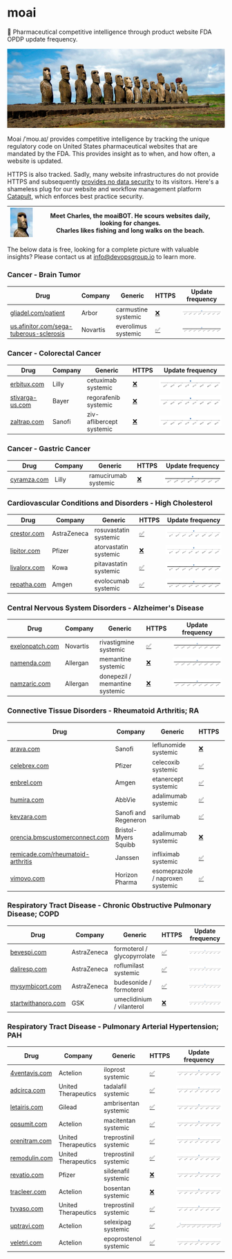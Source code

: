 
# moai
:moyai: Pharmaceutical competitive intelligence through product website FDA OPDP update frequency.

![Moai](moai.jpg)

Moai /ˈmoʊ.aɪ/ provides competitive intelligence by tracking the unique regulatory code on United States pharmaceutical websites that are mandated by the FDA. This provides insight as to when, and how often, a website is updated.

HTTPS is also tracked. Sadly, many website infrastructures do not provide HTTPS and subsequently [provides no data security](https://www.chromium.org/Home/chromium-security/marking-http-as-non-secure) to its visitors. Here's a shameless plug for our website and workflow management platform [Catapult](https://github.com/devopsgroup-io/catapult), which enforces best practice security.

| ![Charles](moai-charles.jpg) | Meet Charles, the moaiBOT. He scours websites daily, looking for changes.<br>Charles likes fishing and long walks on the beach. |
| -- | -- |

The below data is free, looking for a complete picture with valuable insights? Please contact us at info@devopsgroup.io to learn more.


### Cancer - Brain Tumor
| Drug | Company | Generic | HTTPS | Update frequency |
| ---- | ------- | ------- | ----- | ---------------- |
| [gliadel.com/patient](http://gliadel.com/patient) | Arbor | carmustine systemic | [:x:](https://gliadel.com/patient) | ![gliadel.com-patient](data/gliadel.com-patient.png) |
| [us.afinitor.com/sega-tuberous-sclerosis](http://us.afinitor.com/sega-tuberous-sclerosis) | Novartis | everolimus systemic | [:white_check_mark:](https://us.afinitor.com/sega-tuberous-sclerosis) | ![us.afinitor.com-sega-tuberous-sclerosis](data/us.afinitor.com-sega-tuberous-sclerosis.png) |

### Cancer - Colorectal Cancer
| Drug | Company | Generic | HTTPS | Update frequency |
| ---- | ------- | ------- | ----- | ---------------- |
| [erbitux.com](http://erbitux.com) | Lilly | cetuximab systemic | [:x:](https://erbitux.com) | ![erbitux.com](data/erbitux.com.png) |
| [stivarga-us.com](http://stivarga-us.com) | Bayer | regorafenib systemic | [:x:](https://stivarga-us.com) | ![stivarga-us.com](data/stivarga-us.com.png) |
| [zaltrap.com](http://zaltrap.com) | Sanofi | ziv-aflibercept systemic | [:x:](https://zaltrap.com) | ![zaltrap.com](data/zaltrap.com.png) |

### Cancer - Gastric Cancer
| Drug | Company | Generic | HTTPS | Update frequency |
| ---- | ------- | ------- | ----- | ---------------- |
| [cyramza.com](http://cyramza.com) | Lilly | ramucirumab systemic | [:x:](https://cyramza.com) | ![cyramza.com](data/cyramza.com.png) |

### Cardiovascular Conditions and Disorders - High Cholesterol
| Drug | Company | Generic | HTTPS | Update frequency |
| ---- | ------- | ------- | ----- | ---------------- |
| [crestor.com](http://crestor.com) | AstraZeneca | rosuvastatin systemic | [:white_check_mark:](https://crestor.com) | ![crestor.com](data/crestor.com.png) |
| [lipitor.com](http://lipitor.com) | Pfizer | atorvastatin systemic | [:x:](https://lipitor.com) | ![lipitor.com](data/lipitor.com.png) |
| [livalorx.com](http://livalorx.com) | Kowa | pitavastatin systemic | [:white_check_mark:](https://livalorx.com) | ![livalorx.com](data/livalorx.com.png) |
| [repatha.com](http://repatha.com) | Amgen | evolocumab systemic | [:white_check_mark:](https://repatha.com) | ![repatha.com](data/repatha.com.png) |

### Central Nervous System Disorders - Alzheimer's Disease
| Drug | Company | Generic | HTTPS | Update frequency |
| ---- | ------- | ------- | ----- | ---------------- |
| [exelonpatch.com](http://exelonpatch.com) | Novartis | rivastigmine systemic | [:white_check_mark:](https://exelonpatch.com) | ![exelonpatch.com](data/exelonpatch.com.png) |
| [namenda.com](http://namenda.com) | Allergan | memantine systemic | [:x:](https://namenda.com) | ![namenda.com](data/namenda.com.png) |
| [namzaric.com](http://namzaric.com) | Allergan | donepezil / memantine systemic | [:x:](https://namzaric.com) | ![namzaric.com](data/namzaric.com.png) |

### Connective Tissue Disorders - Rheumatoid Arthritis; RA
| Drug | Company | Generic | HTTPS | Update frequency |
| ---- | ------- | ------- | ----- | ---------------- |
| [arava.com](http://arava.com) | Sanofi | leflunomide systemic | [:x:](https://arava.com) | ![arava.com](data/arava.com.png) |
| [celebrex.com](http://celebrex.com) | Pfizer | celecoxib systemic | [:white_check_mark:](https://celebrex.com) | ![celebrex.com](data/celebrex.com.png) |
| [enbrel.com](http://enbrel.com) | Amgen | etanercept systemic | [:white_check_mark:](https://enbrel.com) | ![enbrel.com](data/enbrel.com.png) |
| [humira.com](http://humira.com) | AbbVie | adalimumab systemic | [:white_check_mark:](https://humira.com) | ![humira.com](data/humira.com.png) |
| [kevzara.com](http://kevzara.com) | Sanofi and Regeneron | sarilumab | [:white_check_mark:](https://kevzara.com) | ![kevzara.com](data/kevzara.com.png) |
| [orencia.bmscustomerconnect.com](http://orencia.bmscustomerconnect.com) | Bristol-Myers Squibb | adalimumab systemic | [:x:](https://orencia.bmscustomerconnect.com) | ![orencia.bmscustomerconnect.com](data/orencia.bmscustomerconnect.com.png) |
| [remicade.com/rheumatoid-arthritis](http://remicade.com/rheumatoid-arthritis) | Janssen | infliximab systemic | [:white_check_mark:](https://remicade.com/rheumatoid-arthritis) | ![remicade.com-rheumatoid-arthritis](data/remicade.com-rheumatoid-arthritis.png) |
| [vimovo.com](http://vimovo.com) | Horizon Pharma | esomeprazole / naproxen systemic | [:white_check_mark:](https://vimovo.com) | ![vimovo.com](data/vimovo.com.png) |

### Respiratory Tract Disease - Chronic Obstructive Pulmonary Disease; COPD
| Drug | Company | Generic | HTTPS | Update frequency |
| ---- | ------- | ------- | ----- | ---------------- |
| [bevespi.com](http://bevespi.com) | AstraZeneca | formoterol / glycopyrrolate | [:white_check_mark:](https://bevespi.com) | ![bevespi.com](data/bevespi.com.png) |
| [daliresp.com](http://daliresp.com) | AstraZeneca | roflumilast systemic | [:white_check_mark:](https://daliresp.com) | ![daliresp.com](data/daliresp.com.png) |
| [mysymbicort.com](http://mysymbicort.com) | AstraZeneca | budesonide / formoterol | [:white_check_mark:](https://mysymbicort.com) | ![mysymbicort.com](data/mysymbicort.com.png) |
| [startwithanoro.com](http://startwithanoro.com) | GSK | umeclidinium / vilanterol | [:x:](https://startwithanoro.com) | ![startwithanoro.com](data/startwithanoro.com.png) |

### Respiratory Tract Disease - Pulmonary Arterial Hypertension; PAH
| Drug | Company | Generic | HTTPS | Update frequency |
| ---- | ------- | ------- | ----- | ---------------- |
| [4ventavis.com](http://4ventavis.com) | Actelion | iloprost systemic | [:white_check_mark:](https://4ventavis.com) | ![4ventavis.com](data/4ventavis.com.png) |
| [adcirca.com](http://adcirca.com) | United Therapeutics | tadalafil systemic | [:white_check_mark:](https://adcirca.com) | ![adcirca.com](data/adcirca.com.png) |
| [letairis.com](http://letairis.com) | Gilead | ambrisentan systemic | [:white_check_mark:](https://letairis.com) | ![letairis.com](data/letairis.com.png) |
| [opsumit.com](http://opsumit.com) | Actelion | macitentan systemic | [:white_check_mark:](https://opsumit.com) | ![opsumit.com](data/opsumit.com.png) |
| [orenitram.com](http://orenitram.com) | United Therapeutics | treprostinil systemic | [:white_check_mark:](https://orenitram.com) | ![orenitram.com](data/orenitram.com.png) |
| [remodulin.com](http://remodulin.com) | United Therapeutics | treprostinil systemic | [:white_check_mark:](https://remodulin.com) | ![remodulin.com](data/remodulin.com.png) |
| [revatio.com](http://revatio.com) | Pfizer | sildenafil systemic | [:x:](https://revatio.com) | ![revatio.com](data/revatio.com.png) |
| [tracleer.com](http://tracleer.com) | Actelion | bosentan systemic | [:x:](https://tracleer.com) | ![tracleer.com](data/tracleer.com.png) |
| [tyvaso.com](http://tyvaso.com) | United Therapeutics | treprostinil systemic | [:white_check_mark:](https://tyvaso.com) | ![tyvaso.com](data/tyvaso.com.png) |
| [uptravi.com](http://uptravi.com) | Actelion | selexipag systemic | [:white_check_mark:](https://uptravi.com) | ![uptravi.com](data/uptravi.com.png) |
| [veletri.com](http://veletri.com) | Actelion | epoprostenol systemic | [:white_check_mark:](https://veletri.com) | ![veletri.com](data/veletri.com.png) |
